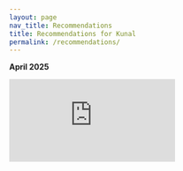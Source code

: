 ```yaml
---
layout: page
nav_title: Recommendations
title: Recommendations for Kunal
permalink: /recommendations/
---
```



<b>April 2025</b>

<iframe class="youtube-video" src="https://www.youtube.com/embed/1SHYEDKzcac" title="YouTube video player" frameborder="0" allow="accelerometer; autoplay; clipboard-write; encrypted-media; gyroscope; picture-in-picture; web-share" referrerpolicy="strict-origin-when-cross-origin" allowfullscreen></iframe>


